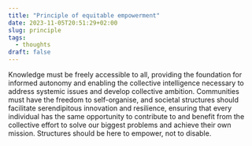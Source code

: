 ```yaml
---
title: "Principle of equitable empowerment"
date: 2023-11-05T20:51:29+02:00
slug: principle
tags:
  - thoughts
draft: false
---
```


Knowledge must be freely accessible to all, providing the foundation for informed autonomy and enabling the collective intelligence necessary to address systemic issues and develop collective ambition. Communities must have the freedom to self-organise, and societal structures should facilitate serendipitous innovation and resilience, ensuring that every individual has the same opportunity to contribute to and benefit from the collective effort to solve our biggest problems and achieve their own mission. Structures should be here to empower, not to disable.
